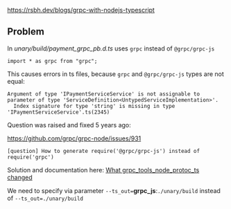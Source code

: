 https://rsbh.dev/blogs/grpc-with-nodejs-typescript

## Problem 
In *unary/build/payment_grpc_pb.d.ts* uses `grpc` instead of `@grpc/grpc-js`
```
import * as grpc from "grpc";
```

This causes errors in ts files, because `grpc` and `@grpc/grpc-js` types are not equal:
```
Argument of type 'IPaymentServiceService' is not assignable to parameter of type 'ServiceDefinition<UntypedServiceImplementation>'.
  Index signature for type 'string' is missing in type 'IPaymentServiceService'.ts(2345)
```

Question was raised and fixed 5 years ago:

https://github.com/grpc/grpc-node/issues/931

`[question] How to generate require('@grpc/grpc-js') instead of require('grpc') `

Solution and documentation here: [What grpc_tools_node_protoc_ts changed](https://github.com/agreatfool/grpc_tools_node_protoc_ts/blob/master/doc/grpcjs_support.md#what-grpc_tools_node_protoc_ts-changed)

We need to specify via parameter `--ts_out=`**grpc_js**:`./unary/build` instead of `--ts_out=./unary/build`

